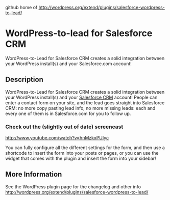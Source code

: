 github home of http://wordpress.org/extend/plugins/salesforce-wordpress-to-lead/

# WordPress-to-lead for Salesforce CRM #

WordPress-to-Lead for Salesforce CRM creates a solid integration between your WordPress install(s) and your Salesforce.com account!

## Description ##

WordPress-to-Lead for Salesforce CRM creates a solid integration between your WordPress install(s) and your [Salesforce CRM](http://www.salesforce.com) account! People can enter a contact form on your site, and the lead goes straight into Salesforce CRM: no more copy pasting lead info, no more missing leads: each and every one of them is in Salesforce.com for you to follow up.

### Check out the (slightly out of date) screencast
http://www.youtube.com/watch?v=hnMzkxPUIyc

You can fully configure all the different settings for the form, and then use a shortcode to insert the form into your posts or pages, or you can use the widget that comes with the plugin and insert the form into your sidebar!

## More Information ##
See the WordPress plugin page for the changelog and other info
http://wordpress.org/extend/plugins/salesforce-wordpress-to-lead/

